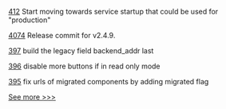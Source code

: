 
[412](https://github.com/hyperledger-labs/private-data-objects/pull/412) Start moving towards service startup that could be used for "production"

[4074](https://github.com/hyperledger/fabric/pull/4074) Release commit for v2.4.9.

[397](https://github.com/hyperledger-labs/fabric-operations-console/pull/397) build the legacy field backend_addr last

[396](https://github.com/hyperledger-labs/fabric-operations-console/pull/396) disable more buttons if in read only mode

[395](https://github.com/hyperledger-labs/fabric-operations-console/pull/395) fix urls of migrated components by adding migrated flag


[See more >>>](https://start-here.hyperledger.org/pull-requests)
